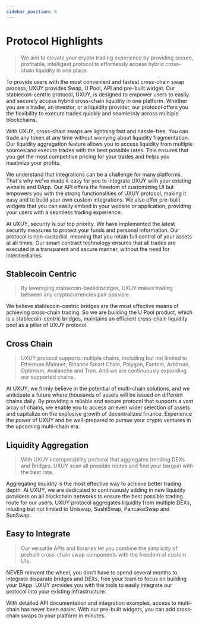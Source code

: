 ```yaml
---
sidebar_position: 4
---
```


# Protocol Highlights

> We aim to elevate your crypto trading experience by providing secure, profitable, intelligent protocol to effortlessly access hybrid cross-chain liquidity in one place.

To provide users with the most convenient and fastest cross-chain swap process, UXUY provides Swap, U Pool, API and pre-built widget. Our stablecoin-centric protocol, UXUY, is designed to empower users to easily and securely access hybrid cross-chain liquidity in one platform. Whether you are a trader, an investor, or a liquidity provider, our protocol offers you the flexibility to execute trades quickly and seamlessly across multiple blockchains.

With UXUY, cross-chain swaps are lightning fast and hassle-free. You can trade any token at any time without worrying about liquidity fragmentation. Our liquidity aggregation feature allows you to access liquidity from multiple sources and execute trades with the best possible rates. This ensures that you get the most competitive pricing for your trades and helps you maximize your profits.

We understand that integrations can be a challenge for many platforms. That's why we've made it easy for you to integrate UXUY with your existing website and DApp. Our API offers the freedom of customizing UI but empowers you with the strong functionalities of UXUY protocol, making it easy and to build your own custom integrations. We also offer pre-built widgets that you can easily embed in your website or application, providing your users with a seamless trading experience.

At UXUY, security is our top priority. We have implemented the latest security measures to protect your funds and personal information. Our protocol is non-custodial, meaning that you retain full control of your assets at all times. Our smart contract technology ensures that all trades are executed in a transparent and secure manner, without the need for intermediaries.

## Stablecoin Centric
> By leveraging stablecoin-based bridges, UXUY makes trading between any cryptocurrencies pair possible.

We believe stablecoin-centric bridges are the most effective means of achieving cross-chain trading. So we are building the U Pool product, which is a stablecoin-centric bridges, maintains an efficient cross-chain liquidity pool as a pillar of UXUY protocol.

## Cross Chain
> UXUY protocol supports multiple chains, including but not limited to Ethereum Mainnet, Binance Smart Chain, Polygon, Fantom, Arbitrum, Optimism, Avalanche and Tron. And we are continuously expanding our supported chains.

At UXUY, we firmly believe in the potential of multi-chain solutions, and we anticipate a future where thousands of assets will be issued on different chains daily. By providing a reliable and secure protocol that supports a vast array of chains, we enable you to access an even wider selection of assets and capitalize on the explosive growth of decentralized finance. Experience the power of UXUY and be well-prepared to pursue your crypto ventures in the upcoming multi-chain era.

## Liquidity Aggregation
> With UXUY interoperability protocol that aggregates trending DEXs and Bridges. UXUY scan all possible routes and find your bargain with the best rate.

Aggregating liquidity is the most effective way to achieve better trading depth. At UXUY, we are dedicated to continuously adding in new liquidity providers on all blockchain networks to ensure the best possible trading route for our users. UXUY protocol aggregates liquidity from multiple DEXs, inluding but not limited to Uniswap, SushiSwap, PancakeSwap and SunSwap.

## Easy to Integrate
> Our versatile APIs and libraries let you combine the simplicity of prebuilt cross-chain swap components with the freedom of custom UIs.

NEVER reinvent the wheel, you don't have to spend several months to integrate disparate bridges and DEXs, free your team to focus on building your DApp. UXUY provides you with the tools to easily integrate our protocol into your existing infrastructure.

With detailed API documentation and integration examples, access to multi-chain has never been easier. With our pre-built widgets, you can add cross-chain swaps to your platform in minutes.